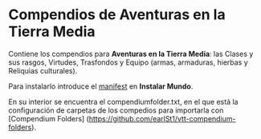 # Compendios de Aventuras en la Tierra Media

Contiene los compendios para **Aventuras en la Tierra Media**: las Clases y sus rasgos, Virtudes, Trasfondos y Equipo (armas, armaduras, hierbas y Reliquias culturales).

Para instalarlo introduce el [manifest](https://raw.githubusercontent.com/WallaceMcGregor/aeltm-compendium/master/module.json) en **Instalar Mundo**.

En su interior se encuentra el compendiumfolder.txt, en el que está la configuración de carpetas de los compedios para importarla con [Compendium Folders] (https://github.com/earlSt1/vtt-compendium-folders).
